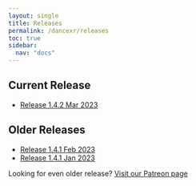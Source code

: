 ```yaml
---
layout: single
title: Releases
permalink: /dancexr/releases
toc: true
sidebar:
  nav: "docs"
---
```


## Current Release
* [Release 1.4.2 Mar 2023](releases/1.4.2.md)

## Older Releases
* [Release 1.4.1 Feb 2023](releases/1.4.1.md)
* [Release 1.4.1 Jan 2023](releases/1.4.0.md)


Looking for even older release? [Visit our Patreon page](https://www.patreon.com/dvvr)